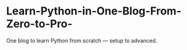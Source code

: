 # Learn-Python-in-One-Blog-From-Zero-to-Pro-
One blog to learn Python from scratch — setup to advanced.
